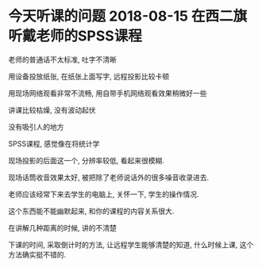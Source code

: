 # 今天听课的问题 2018-08-15 在西二旗听戴老师的SPSS课程

老师的普通话不太标准, 吐字不清晰

用设备投放纸张, 在纸张上面写字, 远程投影比较卡顿

用现场网络观看非常不流畅, 用自带手机网络观看效果稍微好一些

讲课比较枯燥, 没有波动起伏

没有吸引人的地方

SPSS课程, 感觉像在将统计学

现场投影的后面这一个, 分辨率较低, 看起来很模糊.

现场话筒收音效果太好, 被把除了老师说话外的很多噪音收录进去.

老师应该经常下来去学生的电脑上, 关怀一下, 学生的操作情况.

这个东西能不能幽默起来, 和你的课程的内容关系很大.

在讲解几种距离的时候, 讲的不清楚

下课的时间, 采取倒计时的方法, 让远程学生能够清楚的知道, 什么时候上课, 这个方法确实挺不错的.












